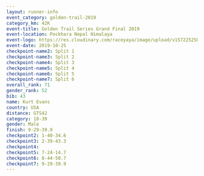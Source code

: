```yaml
---
layout: runner-info 
event_category: golden-trail-2019 
category_km: 42K 
event-title: Golden Trail Series Grand Final 2019 
event-location: Pockhara Nepal Himalaya 
event-logo: https://res.cloudinary.com/raceyaya/image/upload/v1572252502/logo/goldentrail-2019_k6n0ge.jpg 
event-date: 2019-10-25 
checkpoint-name2: Split 1 
checkpoint-name3: Split 2 
checkpoint-name4: Split 3 
checkpoint-name5: Split 4 
checkpoint-name6: Split 5 
checkpoint-name7: Split 6 
overall_rank: 71
gender_rank: 52
bib: 43
name: Kurt Evans
country: USA
distance: GTS42
category: 18-39
gender: Male
finish: 9-29-39.9
checkpoint2: 1-40-34.6
checkpoint3: 2-39-43.3
checkpoint4: 
checkpoint5: 7-24-14.7
checkpoint6: 8-44-50.7
checkpoint7: 9-29-39.9
---
```

